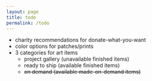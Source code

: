 ```yaml
---
layout: page
title: todo
permalink: /todo
---
```


- charity recommendations for donate-what-you-want
- color options for patches/prints
- 3 categories for art items
    - project gallery (unavailable finished items)
    - ready to ship (available finished items)
    - ~~on demand (available made-on-demand items)~~


